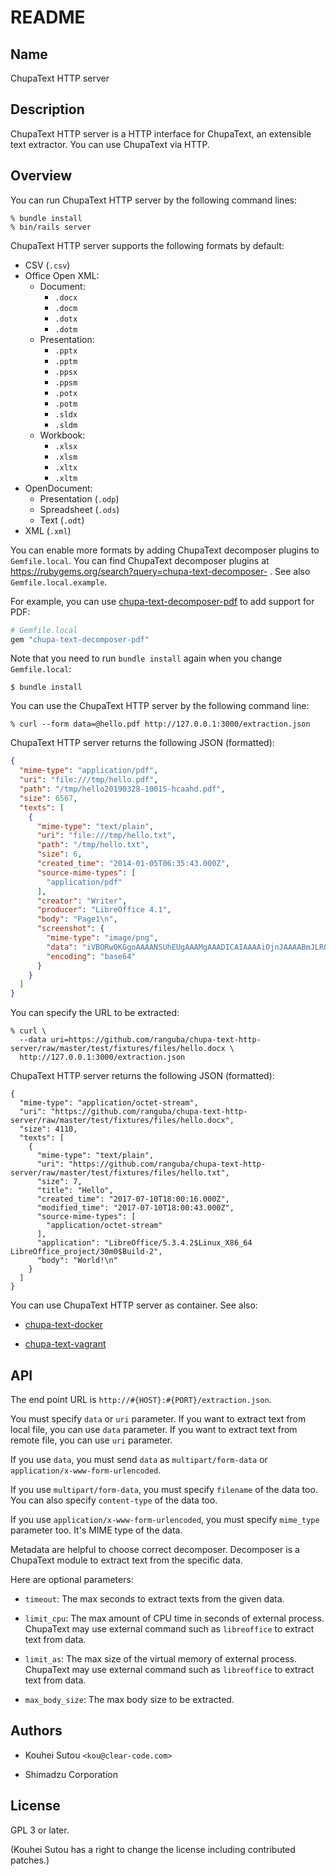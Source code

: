 # README

## Name

ChupaText HTTP server

## Description

ChupaText HTTP server is a HTTP interface for ChupaText, an extensible
text extractor. You can use ChupaText via HTTP.

## Overview

You can run ChupaText HTTP server by the following command lines:

```console
% bundle install
% bin/rails server
```

ChupaText HTTP server supports the following formats by default:

  * CSV (`.csv`)
  * Office Open XML:
    * Document:
      * `.docx`
      * `.docm`
      * `.dotx`
      * `.dotm`
    * Presentation:
      * `.pptx`
      * `.pptm`
      * `.ppsx`
      * `.ppsm`
      * `.potx`
      * `.potm`
      * `.sldx`
      * `.sldm`
    * Workbook:
      * `.xlsx`
      * `.xlsm`
      * `.xltx`
      * `.xltm`
  * OpenDocument:
    * Presentation (`.odp`)
    * Spreadsheet (`.ods`)
    * Text (`.odt`)
  * XML (`.xml`)

You can enable more formats by adding ChupaText decomposer plugins to
`Gemfile.local`. You can find ChupaText decomposer plugins at
https://rubygems.org/search?query=chupa-text-decomposer- . See also
`Gemfile.local.example`.

For example, you can use
[chupa-text-decomposer-pdf](https://rubygems.org/gems/chupa-text-decomposer-pdf)
to add support for PDF:

```ruby
# Gemfile.local
gem "chupa-text-decomposer-pdf"
```

Note that you need to run `bundle install` again when you change
`Gemfile.local`:

```console
$ bundle install
```

You can use the ChupaText HTTP server by the following command line:

```console
% curl --form data=@hello.pdf http://127.0.0.1:3000/extraction.json
```

ChupaText HTTP server returns the following JSON (formatted):

```json
{
  "mime-type": "application/pdf",
  "uri": "file:///tmp/hello.pdf",
  "path": "/tmp/hello20190328-10015-hcaahd.pdf",
  "size": 6567,
  "texts": [
    {
      "mime-type": "text/plain",
      "uri": "file:///tmp/hello.txt",
      "path": "/tmp/hello.txt",
      "size": 6,
      "created_time": "2014-01-05T06:35:43.000Z",
      "source-mime-types": [
        "application/pdf"
      ],
      "creator": "Writer",
      "producer": "LibreOffice 4.1",
      "body": "Page1\n",
      "screenshot": {
        "mime-type": "image/png",
        "data": "iVBORw0KGgoAAAANSUhEUgAAAMgAAADICAIAAAAiOjnJAAAABmJLR0QA/wD/\nAP+gvaeTAAACbklEQVR4nO3aoa0CURRFUeYHJD0g6YMS6JQOqAGPIVjyNIj5\nRcDOELJWBUdsccWd5nlewaf9LT2A3yQsEsIiISwSwiIhLBLCIiEsEsIiISwS\nwiIhLBLCIrFeesDqdDo9n8/j8Xi9XscYY4zD4bD0KN61fFhjjPv9/ng8zufz\n7Xbb7/ev12uz2Sy9i7dM3/CPNc/zNE2Xy2W73e52u6Xn8AFfERa/x/FOQlgk\nhEVCWCSERUJYJIRFQlgkhEVCWCSERUJYJIRFQlgkhEVCWCSERUJYJIRFQlgk\nhEVCWCSERUJYJIRFQlgkhEVCWCSERUJYJIRFQlgkhEVCWCSERUJYJIRFQlgk\nhEVCWCSERUJYJIRFQlgkhEVCWCSERUJYJIRFQlgkhEVCWCSERUJYJIRFQlgk\nhEVCWCSERUJYJIRFQlgkhEVCWCSERUJYJIRFQlgkhEVCWCSERUJYJIRFQlgk\nhEVCWCSERUJYJIRFQlgkhEVCWCSERUJYJIRFQlgkhEVCWCSERUJYJIRFQlgk\nhEVCWCSERUJYJIRFQlgkhEVCWCSERUJYJIRFQlgkhEVCWCSERUJYJIRFQlgk\nhEVCWCSERUJYJIRFQlgkhEVCWCSERUJYJIRFQlgkhEVCWCSERUJYJIRFQlgk\nhEVCWCSERUJYJIRFQlgkhEVCWCSERUJYJIRFQlgkhEVCWCSERUJYJIRFQlgk\nhEVCWCSERUJYJIRFQlgkhEVCWCSERUJYJIRFQlgkhEVCWCSERUJYJIRFQlgk\nhEVCWCSERUJYJIRFQlgkhEVCWCSERUJYJIRFQlgkhEVCWCSERUJYJIRFQlgk\n/gFl5TA2XANYHwAAAABJRU5ErkJggg==\n",
        "encoding": "base64"
      }
    }
  ]
}
```

You can specify the URL to be extracted:

```console
% curl \
  --data uri=https://github.com/ranguba/chupa-text-http-server/raw/master/test/fixtures/files/hello.docx \
  http://127.0.0.1:3000/extraction.json
```

ChupaText HTTP server returns the following JSON (formatted):

```console
{
  "mime-type": "application/octet-stream",
  "uri": "https://github.com/ranguba/chupa-text-http-server/raw/master/test/fixtures/files/hello.docx",
  "size": 4110,
  "texts": [
    {
      "mime-type": "text/plain",
      "uri": "https://github.com/ranguba/chupa-text-http-server/raw/master/test/fixtures/files/hello.txt",
      "size": 7,
      "title": "Hello",
      "created_time": "2017-07-10T18:00:16.000Z",
      "modified_time": "2017-07-10T18:00:43.000Z",
      "source-mime-types": [
        "application/octet-stream"
      ],
      "application": "LibreOffice/5.3.4.2$Linux_X86_64 LibreOffice_project/30m0$Build-2",
      "body": "World!\n"
    }
  ]
}
```

You can use ChupaText HTTP server as container. See also:

  * [chupa-text-docker](https://github.com/ranguba/chupa-text-docker)

  * [chupa-text-vagrant](https://github.com/ranguba/chupa-text-vagrant)

## API

The end point URL is `http://#{HOST}:#{PORT}/extraction.json`.

You must specify `data` or `uri` parameter. If you want to extract
text from local file, you can use `data` parameter. If you want to
extract text from remote file, you can use `uri` parameter.

If you use `data`, you must send `data` as `multipart/form-data` or
`application/x-www-form-urlencoded`.

If you use `multipart/form-data`, you must specify `filename` of the
data too. You can also specify `content-type` of the data too.

If you use `application/x-www-form-urlencoded`, you must specify
`mime_type` parameter too. It's MIME type of the data.

Metadata are helpful to choose correct decomposer. Decomposer is a
ChupaText module to extract text from the specific data.

Here are optional parameters:

  * `timeout`: The max seconds to extract texts from the given data.

  * `limit_cpu`: The max amount of CPU time in seconds of external
    process. ChupaText may use external command such as `libreoffice`
    to extract text from data.

  * `limit_as`: The max size of the virtual memory of external
    process. ChupaText may use external command such as `libreoffice`
    to extract text from data.

  * `max_body_size`: The max body size to be extracted.

## Authors

  * Kouhei Sutou `<kou@clear-code.com>`

  * Shimadzu Corporation

## License

GPL 3 or later.

(Kouhei Sutou has a right to change the license including contributed
patches.)
